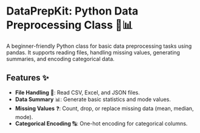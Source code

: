 # DataPrepKit: Python Data Preprocessing Class 🐍📊

A beginner-friendly Python class for basic data preprocessing tasks using pandas. It supports reading files, handling missing values, generating summaries, and encoding categorical data.

## Features ✨
- **File Handling** 📂: Read CSV, Excel, and JSON files.
- **Data Summary** 📊: Generate basic statistics and mode values.
- **Missing Values** ❓: Count, drop, or replace missing data (mean, median, mode).
- **Categorical Encoding** 🔠: One-hot encoding for categorical columns.
